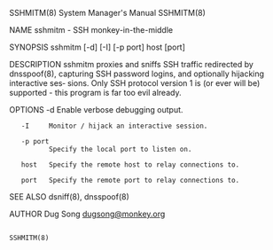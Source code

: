 SSHMITM(8)                                                    System Manager's Manual                                                   SSHMITM(8)

NAME
       sshmitm - SSH monkey-in-the-middle

SYNOPSIS
       sshmitm [-d] [-I] [-p port] host [port]

DESCRIPTION
       sshmitm  proxies and sniffs SSH traffic redirected by dnsspoof(8), capturing SSH password logins, and optionally hijacking interactive ses‐
       sions. Only SSH protocol version 1 is (or ever will be) supported - this program is far too evil already.

OPTIONS
       -d     Enable verbose debugging output.

       -I     Monitor / hijack an interactive session.

       -p port
              Specify the local port to listen on.

       host   Specify the remote host to relay connections to.

       port   Specify the remote port to relay connections to.

SEE ALSO
       dsniff(8), dnsspoof(8)

AUTHOR
       Dug Song <dugsong@monkey.org>

                                                                                                                                        SSHMITM(8)
